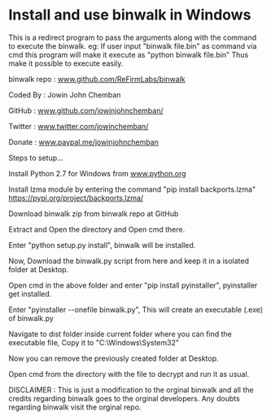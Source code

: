 # Install and use binwalk in Windows

This is a redirect program to pass the arguments along with the command to execute the binwalk.
eg: If user input "binwalk file.bin" as command via cmd this program will make it execute as "python binwalk file.bin"
Thus make it possible to execute easily.


binwalk repo : www.github.com/ReFirmLabs/binwalk

                                                
   Coded By : Jowin John Chemban                
                                                
   GitHub   : www.github.com/jowinjohnchemban/
   
   Twitter  : www.twitter.com/jowinchemban/
   
   Donate   : www.paypal.me/jowinjohnchemban


Steps to setup...
 
 
Install Python 2.7 for Windows from www.python.org

Install lzma module by entering the command "pip install backports.lzma" https://pypi.org/project/backports.lzma/

Download binwalk zip from binwalk repo at GitHub

Extract and Open the directory and Open cmd there.

Enter "python setup.py install", binwalk will be installed.


Now, Download the binwalk.py script from here and keep it in a isolated folder at Desktop.

Open cmd in the above folder and enter "pip install pyinstaller", pyinstaller get installed.

Enter "pyinstaller --onefile binwalk.py", This will create an executable (.exe) of binwalk.py

Navigate to dist folder inside current folder where you can find the executable file, Copy it to "C:\Windows\System32\"

Now you can remove the previously created folder at Desktop.
 
 





  Open cmd from the directory with the file to decrypt and run it as usual.
  
  
  DISCLAIMER : This is just a modification to the orginal binwalk and all the credits regarding binwalk goes to the orginal developers.
               Any doubts regarding binwalk visit the orginal repo.
               
